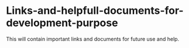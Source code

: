# Links-and-helpfull-documents-for-development-purpose
This will contain important links and documents for future use and help.
